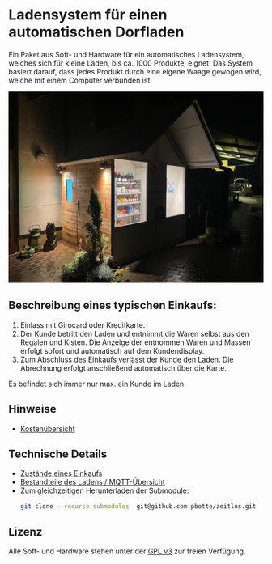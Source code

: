 # Ladensystem für einen automatischen Dorfladen

Ein Paket aus Soft- und Hardware für ein automatisches Ladensystem, welches sich für kleine Läden, bis ca. 1000 Produkte, eignet. Das System basiert darauf, dass jedes Produkt durch eine eigene Waage gewogen wird, welche mit einem Computer verbunden ist.

![](https://raw.githubusercontent.com/pbotte/zeitlos/master/Projektmaterial/DorfladenTeststand2022.jpeg)

## Beschreibung eines typischen Einkaufs:
1. Einlass mit Girocard oder Kreditkarte.
2. Der Kunde betritt den Laden und entnimmt die Waren selbst aus den Regalen und Kisten. Die Anzeige der entnommen Waren und Massen erfolgt sofort und automatisch auf dem Kundendisplay.
3. Zum Abschluss des Einkaufs verlässt der Kunde den Laden. Die Abrechnung erfolgt anschließend automatisch über die Karte.

Es befindet sich immer nur max. ein Kunde im Laden. 


## Hinweise
* [Kostenübersicht](kostenuebersicht.md)

## Technische Details 
* [Zustände eines Einkaufs](ablauf.md)
* [Bestandteile des Ladens / MQTT-Übersicht](MQTT_Overview.md)
* Zum gleichzeitigen Herunterladen der Submodule: 
  ```bash
  git clone --recurse-submodules  git@github.com:pbotte/zeitlos.git
  ```

## Lizenz
Alle Soft- und Hardware stehen unter der [GPL v3](https://github.com/pbotte/zeitlos/blob/master/LICENSE) zur freien Verfügung.

